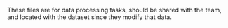 These files are for data processing tasks, should be shared with the team, and located with the dataset since they modify that data.